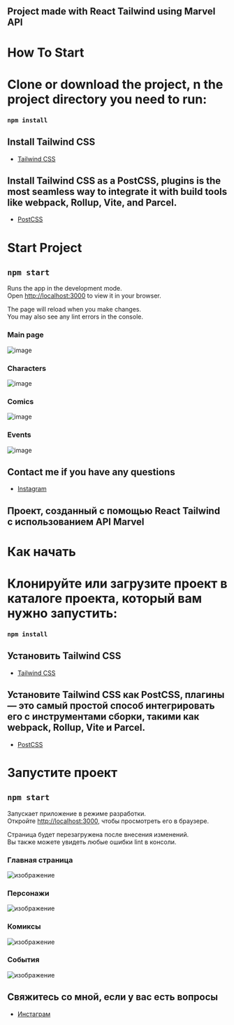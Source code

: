 ## Project made with React Tailwind using Marvel API

# How To Start

# Clone or download the project, n the project directory you need to run:
### `npm install`

## Install Tailwind CSS
* [Tailwind CSS](https://tailwindcss.com/docs/installation)

## Install Tailwind CSS as a PostCSS, plugins is the most seamless way to integrate it with build tools like webpack, Rollup, Vite, and Parcel.
* [PostCSS](https://tailwindcss.com/docs/installation/using-postcss)

# Start Project

## `npm start`

Runs the app in the development mode.\
Open [http://localhost:3000](http://localhost:3000) to view it in your browser.

The page will reload when you make changes.\
You may also see any lint errors in the console.

### Main page
![image](https://user-images.githubusercontent.com/85111590/203423696-93cc0300-362e-4e28-83dd-567dc4f3bd79.png)

### Characters
![image](https://user-images.githubusercontent.com/85111590/203423768-551f59bc-30ad-482a-a6b1-add229d4ea5b.png)

### Comics
![image](https://user-images.githubusercontent.com/85111590/203423869-471baf95-c233-4a55-bd6f-864b5b90db1f.png)

### Events
![image](https://user-images.githubusercontent.com/85111590/203423942-785f048a-cf88-48d9-98bb-ed66f53a5920.png)

## Contact me if you have any questions
- [Instagram](https://www.instagram.com/imogk999/)


## Проект, созданный с помощью React Tailwind с использованием API Marvel

# Как начать

# Клонируйте или загрузите проект в каталоге проекта, который вам нужно запустить:
### `npm install`

## Установить Tailwind CSS
* [Tailwind CSS](https://tailwindcss.com/docs/installation)

## Установите Tailwind CSS как PostCSS, плагины — это самый простой способ интегрировать его с инструментами сборки, такими как webpack, Rollup, Vite и Parcel.
* [PostCSS](https://tailwindcss.com/docs/installation/using-postcss)

# Запустите проект

## `npm start`

Запускает приложение в режиме разработки.\
Откройте [http://localhost:3000](http://localhost:3000), чтобы просмотреть его в браузере.

Страница будет перезагружена после внесения изменений.\
Вы также можете увидеть любые ошибки lint в консоли.

### Главная страница
![изображение](https://user-images.githubusercontent.com/85111590/203423696-93cc0300-362e-4e28-83dd-567dc4f3bd79.png)

### Персонажи
![изображение](https://user-images.githubusercontent.com/85111590/203423768-551f59bc-30ad-482a-a6b1-add229d4ea5b.png)

### Комиксы
![изображение](https://user-images.githubusercontent.com/85111590/203423869-471baf95-c233-4a55-bd6f-864b5b90db1f.png)

### События
![изображение](https://user-images.githubusercontent.com/85111590/203423942-785f048a-cf88-48d9-98bb-ed66f53a5920.png)

## Свяжитесь со мной, если у вас есть вопросы
- [Инстаграм](https://www.instagram.com/imogk999/)
